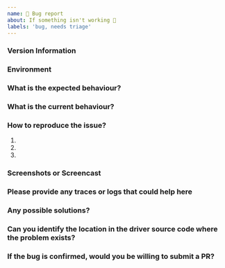 ```yaml
---
name: 🐜 Bug report
about: If something isn't working 🔧
labels: 'bug, needs triage'
---
```


### Version Information

### Environment
<!--
    Tele-CMS Cloud / Docker / Linux / MacOS ...
-->

### What is the expected behaviour?
<!--
  Provide a clear description of what you want to happen.
-->

### What is the current behaviour?
<!--
  Provide a clear description of what is the current behaviour.
-->

### How to reproduce the issue?

1.
2.
3.

### Screenshots or Screencast
<!--
  Providing relevant Screenshots/ Screencasts would help us to debug the issue quickly.
-->

### Please provide any traces or logs that could help here

### Any possible solutions?

### Can you identify the location in the driver source code where the problem exists?

### If the bug is confirmed, would you be willing to submit a PR?
